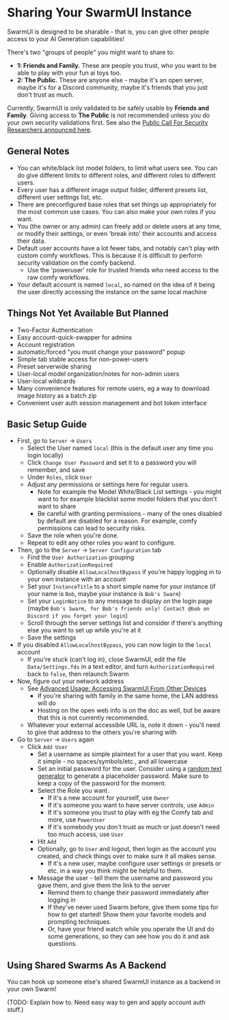# Sharing Your SwarmUI Instance

SwarmUI is designed to be sharable - that is, you can give other people access to your AI Generation capabilities!

There's two "groups of people" you might want to share to:
- **1: Friends and Family.** These are people you trust, who you want to be able to play with your fun ai toys too.
- **2: The Public.** These are anyone else - maybe it's an open server, maybe it's for a Discord community, maybe it's friends that you just don't trust as much.

Currently, SwarmUI is only validated to be safely usable by **Friends and Family**. Giving access to **The Public** is not recommended unless you do your own security validations first. See also the [Public Call For Security Researchers announced here](https://github.com/modpotato/SwarmUI/discussions/679).

## General Notes

- You can white/black list model folders, to limit what users see. You can do give different limits to different roles, and different roles to different users.
- Every user has a different image output folder, different presets list, different user settings list, etc.
- There are preconfigured base roles that set things up appropriately for the most common use cases. You can also make your own roles if you want.
- You (the owner or any admin) can freely add or delete users at any time, or modify their settings, or even 'break into' their accounts and access their data.
- Default user accounts have a lot fewer tabs, and notably can't play with custom comfy workflows. This is because it is difficult to perform security validation on the comfy backend.
    - Use the 'poweruser' role for trusted friends who need access to the raw comfy workflows.
- Your default account is named `local`, so named on the idea of it being the user directly accessing the instance on the same local machine

## Things Not Yet Available But Planned

- Two-Factor Authentication
- Easy account-quick-swapper for admins
- Account registration
- automatic/forced "you must change your password" popup
- Simple tab stable access for non-power-users
- Preset serverwide sharing
- User-local model organization/notes for non-admin users
- User-local wildcards
- Many convenience features for remote users, eg a way to download image history as a batch zip
- Convenient user auth session management and bot token interface

## Basic Setup Guide

- First, go to `Server` -> `Users`
    - Select the User named `local` (this is the default user any time you login locally)
    - Click `Change User Password` and set it to a password you will remember, and save
    - Under `Roles`, click `User`
    - Adjust any permissions or settings here for regular users.
        - Note for example the Model White/Black List settings - you might want to for example blacklist some model folders that you don't want to share
        - Be careful with granting permissions - many of the ones disabled by default are disabled for a reason. For example, comfy permissions can lead to security risks.
    - Save the role when you're done.
    - Repeat to edit any other roles you want to configure.
- Then, go to the `Server` -> `Server Configuration` tab
    - Find the `User Authorization` grouping
    - Enable `AuthorizationRequired`
    - Optionally disable `AllowLocalhostBypass` if you're happy logging in to your own instance with an account
    - Set your `InstanceTitle` to a short simple name for your instance (if your name is `Bob`, maybe your instance is `Bob's Swarm`)
    - Set your `LoginNotice` to any message to display on the login page (maybe `Bob's Swarm, for Bob's friends only! Contact @bob on Discord if you forget your login`)
    - Scroll through the server settings list and consider if there's anything else you want to set up while you're at it
    - Save the settings
- If you disabled `AllowLocalhostBypass`, you can now login to the `local` account
    - If you're stuck (can't log in), close SwarmUI, edit the file `Data/Settings.fds` in a text editor, and turn `AuthorizationRequired` back to `false`, then relaunch Swarm
- Now, figure out your network address
    - See [Advanced Usage: Accessing SwarmUI From Other Devices](/docs/Advanced%20Usage.md#accessing-swarmui-from-other-devices)
        - If you're sharing with family in the same home, the LAN address will do
        - Hosting on the open web info is on the doc as well, but be aware that this is not currently recommended.
    - Whatever your external accessible URL is, note it down - you'll need to give that address to the others you're sharing with
- Go to `Server` -> `Users` again
    - Click `Add User`
        - Set a username as simple plaintext for a user that you want. Keep it simple - no spaces/symbols/etc., and all lowercase
        - Set an initial password for the user. Consider using a [random text generator](https://www.random.org/strings/?num=10&len=20&digits=on&upperalpha=on&loweralpha=on&unique=on&format=html&rnd=new) to generate a placeholder password. Make sure to keep a copy of the password for the moment.
        - Select the Role you want.
            - If it's a new account for yourself, use `Owner`
            - If it's someone you want to have server controls, use `Admin`
            - If it's someone you trust to play with eg the Comfy tab and more, use `PowerUser`
            - If it's somebody you don't trust as much or just doesn't need too much access, use `User`
        - Hit `Add`
        - Optionally, go to `User` and logout, then login as the account you created, and check things over to make sure it all makes sense.
            - If it's a new user, maybe configure user settings or presets or etc. in a way you think might be helpful to them.
        - Message the user - tell them the username and password you gave them, and give them the link to the server
            - Remind them to change their password immediately after logging in
            - If they've never used Swarm before, give them some tips for how to get started! Show them your favorite models and prompting techniques.
            - Or, have your friend watch while you operate the UI and do some generations, so they can see how you do it and ask questions.

## Using Shared Swarms As A Backend

You can hook up someone else's shared SwarmUI instance as a backend in your own Swarm!

(TODO: Explain how to. Need easy way to gen and apply account auth stuff.)
